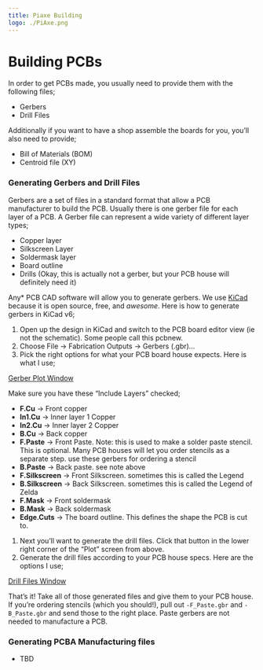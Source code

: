 ```yaml
---
title: Piaxe Building
logo: ./PiAxe.png
---
```

# Building PCBs

In order to get PCBs made, you usually need to provide them with the following files;

- Gerbers
- Drill Files

Additionally if you want to have a shop assemble the boards for you, you’ll also need to provide;

- Bill of Materials (BOM)
- Centroid file (XY)

### Generating Gerbers and Drill Files

Gerbers are a set of files in a standard format that allow a PCB manufacturer to build the PCB. Usually there is one gerber file for each layer of a PCB. A Gerber file can represent a wide variety of different layer types;

- Copper layer
- Silkscreen Layer
- Soldermask layer
- Board outline
- Drills (Okay, this is actually not a gerber, but your PCB house will definitely need it)

Any* PCB CAD software will allow you to generate gerbers. We use [KiCad](https://www.kicad.org) because it is open source, free, and *awesome*. Here is how to generate gerbers in KiCad v6;

1. Open up the design in KiCad and switch to the PCB board editor view (ie not the schematic). Some people call this pcbnew.
2. Choose File → Fabrication Outputs → Gerbers (.gbr)…
3. Pick the right options for what your PCB board house expects. Here is what I use;

[Gerber Plot Window]()

Make sure you have these “Include Layers” checked;

- **F.Cu** → Front copper
- **In1.Cu** → Inner layer 1 Copper
- **In2.Cu** → Inner layer 2 Copper
- **B.Cu** → Back copper
- **F.Paste** → Front Paste. Note: this is used to make a solder paste stencil. This is optional. Many PCB houses will let you order stencils as a separate step. use these gerbers for ordering a stencil
- **B.Paste** → Back paste. see note above
- **F.Silkscreen** → Front Silkscreen. sometimes this is called the Legend
- **B.Silkscreen** → Back Silkscreen. sometimes this is called the Legend of Zelda
- **F.Mask** → Front soldermask
- **B.Mask** → Back soldermask
- **Edge.Cuts** → The board outline. This defines the shape the PCB is cut to.

1. Next you’ll want to generate the drill files. Click that button in the lower right corner of the “Plot” screen from above.
2. Generate the drill files according to your PCB house specs. Here are the options I use;

[Drill Files Window]()

That’s it! Take all of those generated files and give them to your PCB house. If you’re ordering stencils (which you should!), pull out `-F_Paste.gbr` and `-B_Paste.gbr` and send those to the right place. Paste gerbers are not needed to manufacture a PCB.

### Generating PCBA Manufacturing files

- TBD